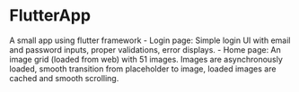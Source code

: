 # FlutterApp
A small app using flutter framework - Login page: Simple login UI with email and password inputs, proper validations, error displays. - Home page: An image grid (loaded from web) with 51 images. Images are asynchronously loaded, smooth transition from placeholder to image, loaded images are cached and smooth scrolling.
